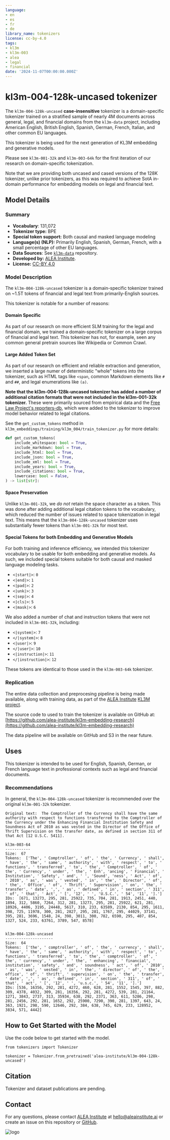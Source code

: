 ```yaml
---
language:
- en
- es
- fr
- de
library_name: tokenizers
license: cc-by-4.0
tags:
- kl3m
- kl3m-003
- alea
- legal
- financial
date: '2024-11-07T00:00:00.000Z'
---
```


# kl3m-004-128k-uncased tokenizer

The `kl3m-004-128k-uncased` **case-insensitive** tokenizer is a domain-specific tokenizer trained on a stratified sample of nearly 4M 
documents across general, legal, and financial domains from the `kl3m-data` project, including American English,
British English, Spanish, German, French, Italian, and other common EU languages.  

This tokenizer is being used for the next generation of KL3M embedding and generative models.

Please see `kl3m-001-32k` and `kl3m-003-64k` for the first iteration of our research on domain-specific tokenization.

Note that we are providing both uncased and cased versions of the 128K tokenizer, unlike prior tokenizers, as this was
required to achieve SotA in-domain performance for embedding models on legal and financial text.

## Model Details


### Summary

- **Vocabulary**: 131,072
- **Tokenizer type:** BPE
- **Special token support:** Both causal and masked language modeling
- **Language(s) (NLP):** Primarily English, Spanish, German, French, with a small percentage of other EU languages.
- **Data Sources**: See [`kl3m-data`](https://github.com/alea-institute/kl3m-data) repository.
- **Developed by:** [ALEA Institute](https://aleainstitute.ai).
- **License:** [CC-BY 4.0](https://creativecommons.org/licenses/by/4.0/)


### Model Description

The `kl3m-004-128k-uncased` tokenizer is a domain-specific tokenizer trained on ~1.5T tokens of financial and legal text from primarily-English sources.

This tokenizer is notable for a number of reasons:

#### Domain Specific

As part of our research on more efficient SLM training for the legal and financial domain, we
trained a domain-specific tokenizer on a large corpus of financial and legal text. This tokenizer
has not, for example, seen any common general pretrain sources like Wikipedia or Common Crawl.

#### Large Added Token Set

As part of our research on efficient and reliable extraction and generation, we inserted
a large numer of deterministic "whole" tokens into the tokenizer, such as HTML tags
like `<span`, common Markdown elements like `#` and `##`, and legal enumerations like `(a)`.

**Note that the kl3m-004-128k-uncased tokenizer has added a number of additional citation formats that were not 
included in the kl3m-001-32k tokenizer.**  These were primarily sourced from empirical data and
the [Free Law Project's reporters-db](https://raw.githubusercontent.com/freelawproject/reporters-db/main/reporters_db/data/),
which were added to the tokenizer to improve model behavior related to legal citations.

See the `get_custom_tokens` method in `kl3m_embeddings/training/kl3m_004/train_tokenizer.py` for
more details:

```python
def get_custom_tokens(
    include_whitespace: bool = True,
    include_markdown: bool = True,
    include_html: bool = True,
    include_json: bool = True,
    include_xml: bool = True,
    include_years: bool = True,
    include_citations: bool = True,
    lowercase: bool = False,
) -> list[str]:
```

#### Space Preservation

Unlike `kl3m-001-32k`, we *do not* retain the space character as a token.  This was done after adding additional legal
citation tokens to the vocabulary, which reduced the number of issues related to space tokenization in legal text.  This
means that the `kl3m-004-128k-uncased` tokenizer uses substantially fewer tokens than `kl3m-001-32k` for most text.

#### Special Tokens for both Embedding and Generative Models

For both training and inference efficiency, we intended this tokenizer vocabulary to be
usable for both embedding and generative models. As such, we included special tokens
suitable for both causal and masked language modeling tasks.

* `<|start|>`: `0`
* `<|end|>`: `1`
* `<|pad|>`: `2`
* `<|unk|>`: `3`
* `<|sep|>`: `4`
* `<|cls|>`: `5`
* `<|mask|>`: `6`

We also added a number of chat and instruction tokens that were not included in `kl3m-001-32k`, including:

* `<|system|>`: `7`
* `</|system|>`: `8`
* `<|user|>`: `9`
* `</|user|>`: `10`
* `<|instruction|>`: `11`
* `</|instruction|>`: `12`

These tokens are identical to those used in the `kl3m-003-64k` tokenizer. 

### Replication

The entire data collection and preprocesing pipeline is being made available, along with
training data, as part of the [ALEA Institute](https://aleainstitute.ai) [KL3M project](https://aleainstitute.ai/work/kl3m/).

The source code to used to train the tokenizer is available on GitHub at:
[https://github.com/alea-institute/kl3m-embedding-research](https://github.com/alea-institute/kl3m-embedding-research)

The data pipeline will be available on GitHub and S3 in the near future.

## Uses

This tokenizer is intended to be used for English, Spanish, German, or French language text in professional contexts
such as legal and financial documents.

### Recommendations

In general, the `kl3m-004-128k-uncased` tokenizer is recommended over the original `kl3m-001-32k` tokenizer.

```text
Original text:  The Comptroller of the Currency shall have the same authority with respect to functions transferred to the Comptroller of the Currency under the Enhancing Financial Institution Safety and Soundness Act of 2010 as was vested in the Director of the Office of Thrift Supervision on the transfer date, as defined in section 311 of that Act [12 U.S.C. 5411].

kl3m-003-64
-----------
Size:  67
Tokens:  ['The', ' Comptroller', ' of', ' the', ' Currency', ' shall', ' have', ' the', ' same', ' authority', ' with', ' respect', ' to', ' functions', ' transferred', ' to', ' the', ' Comptroller', ' of', ' the', ' Currency', ' under', ' the', ' Enh', 'ancing', ' Financial', ' Institution', ' Safety', ' and', ' ', 'Sound', 'ness', ' Act', ' of', ' 2010', ' as', ' was', ' vested', ' in', ' the', ' Director', ' of', ' the', ' Office', ' of', ' Thrift', ' Supervision', ' on', ' the', ' transfer', ' date', ',', ' as', ' defined', ' in', ' section', ' 311', ' of', ' that', ' Act', ' [', '12', ' ', 'U.S.C.', ' 54', '11', '].']
IDs:  [671, 13273, 295, 281, 25922, 735, 704, 281, 1913, 2451, 440, 1894, 312, 5860, 7264, 312, 281, 13273, 295, 281, 25922, 621, 281, 18926, 4406, 3195, 24448, 5617, 310, 233, 63589, 2130, 854, 295, 1611, 398, 725, 11978, 300, 281, 2827, 295, 281, 1767, 295, 44029, 37141, 395, 281, 3696, 1548, 24, 398, 3011, 300, 782, 6590, 295, 407, 854, 1327, 524, 233, 63761, 3789, 547, 8578]


kl3m-004-128k-uncased
---------------------
Size:  64
Tokens:  ['the', ' comptroller', ' of', ' the', ' currency', ' shall', ' have', ' the', ' same', ' authority', ' with', ' respect', ' to', ' functions', ' transferred', ' to', ' the', ' comptroller', ' of', ' the', ' currency', ' under', ' the', ' enhancing', ' financial', ' institution', ' safety', ' and', ' soundness', ' act', ' of', ' 2010', ' as', ' was', ' vested', ' in', ' the', ' director', ' of', ' the', ' office', ' of', ' thrift', ' supervision', ' on', ' the', ' transfer', ' date', ',', ' as', ' defined', ' in', ' section', ' 311', ' of', ' that', ' act', ' [', '12', ' ', 'u.s.c.', ' 54', '11', '].']
IDs: [536, 16356, 292, 281, 4272, 460, 628, 281, 1552, 1545, 397, 882, 309, 4378, 4032, 309, 281, 16356, 292, 281, 4272, 539, 281, 21164, 1271, 3843, 2737, 313, 35934, 638, 292, 2371, 363, 611, 5286, 298, 281, 2456, 292, 281, 1652, 292, 25900, 7290, 390, 281, 1397, 643, 24, 363, 1921, 298, 590, 12646, 292, 384, 638, 745, 629, 233, 128952, 3834, 571, 4442]  
```

## How to Get Started with the Model

Use the code below to get started with the model.

```
from tokenizers import Tokenizer

tokenizer = Tokenizer.from_pretrained('alea-institute/kl3m-004-128k-uncased')
```

## Citation

Tokenizer and dataset publications are pending.

## Contact

For any questions, please contact [ALEA Institute](https://aleainstitute.ai) at [hello@aleainstitute.ai](mailto:hello@aleainstitute.ai) or
create an issue on this repository or [GitHub](https://github.com/alea-institute/kl3m-embedding-research).

![logo](https://aleainstitute.ai/images/alea-logo-ascii-1x1.png)
